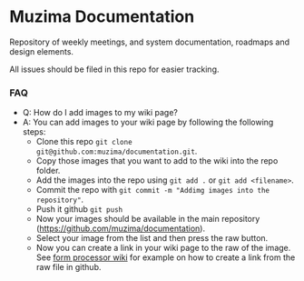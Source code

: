 Muzima Documentation
=============

Repository of weekly meetings, and system documentation, roadmaps and design elements.

All issues should be filed in this repo for easier tracking.

### FAQ
* Q: How do I add images to my wiki page?
* A: You can add images to your wiki page by following the following steps:
  * Clone this repo ```git clone git@github.com:muzima/documentation.git```.
  * Copy those images that you want to add to the wiki into the repo folder.
  * Add the images into the repo using ```git add .``` or ```git add <filename>```.
  * Commit the repo with ```git commit -m "Addimg images into the repository"```.
  * Push it github ```git push```
  * Now your images should be available in the main repository (https://github.com/muzima/documentation).
  * Select your image from the list and then press the raw button.
  * Now you can create a link in your wiki page to the raw of the image. See [form processor wiki](https://github.com/muzima/documentation/wiki/Form-Processing-Mechanism) for example on how to create a link from the raw file in github.
